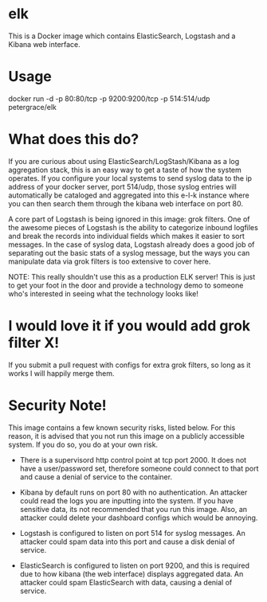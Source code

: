 elk
===

This is a Docker image which contains ElasticSearch, Logstash and a Kibana web interface.

Usage
=====
docker run -d -p 80:80/tcp -p 9200:9200/tcp  -p 514:514/udp petergrace/elk

What does this do? 
==================
If you are curious about using ElasticSearch/LogStash/Kibana as a log aggregation stack, this is an easy way to get a taste of how the system operates.  If you configure your local systems to send syslog data to the ip address of your docker server, port 514/udp, those syslog entries will automatically be cataloged and aggregated into this e-l-k instance where you can then search them through the kibana web interface on port 80.

A core part of Logstash is being ignored in this image: grok filters.  One of the awesome pieces of Logstash is the ability to categorize inbound logfiles and break the records into individual fields which makes it easier to sort messages.  In the case of syslog data, Logstash already does a good job of separating out the basic stats of a syslog message, but the ways you can manipulate data via grok filters is too extensive to cover here.

NOTE: This really shouldn't use this as a production ELK server!  This is just to get your foot in the door and provide a technology demo to someone who's interested in seeing what the technology looks like!

I would love it if you would add grok filter X!
===============================================
If you submit a pull request with configs for extra grok filters, so long as it works I will happily merge them.

Security Note!
===============
This image contains a few known security risks, listed below.  For this reason, it is advised that you not run this image on a publicly accessible system.  If you do so, you do at your own risk.

- There is a supervisord http control point at tcp port 2000.  It does not have a user/password set, therefore someone could connect to that port and cause a denial of service to the container.

- Kibana by default runs on port 80 with no authentication.  An attacker could read the logs you are inputting into the system.  If you have sensitive data, its not recommended that you run this image.  Also, an attacker could delete your dashboard configs which would be annoying.

- Logstash is configured to listen on port 514 for syslog messages.  An attacker could spam data into this port and cause a disk denial of service.

- ElasticSearch is configured to listen on port 9200, and this is required due to how kibana (the web interface) displays aggregated data.  An attacker could spam ElasticSearch with data, causing a denial of service.  
